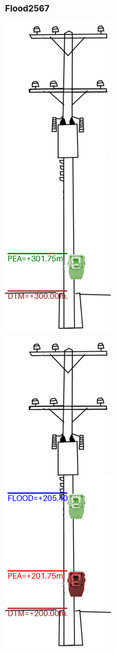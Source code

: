# Flood2567

![DryMeter](https://github.com/phisan-chula/Flood2567/blob/main/DiagramDryMeter.png)

![WetMeter](https://github.com/phisan-chula/Flood2567/blob/main/DiagramWetMeter.png)
